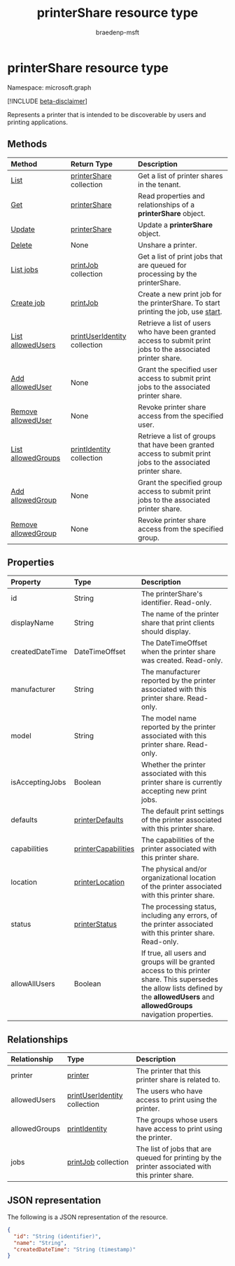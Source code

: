 ﻿---
title: printerShare resource type
description: Represents a printer that is intended to be discoverable by users and printing applications.
author: braedenp-msft
localization_priority: Normal
ms.prod: universal-print
doc_type: resourcePageType
---

# printerShare resource type

Namespace: microsoft.graph

[!INCLUDE [beta-disclaimer](../../includes/beta-disclaimer.md)]

Represents a printer that is intended to be discoverable by users and printing applications.

## Methods

| Method                                                            | Return Type                                          | Description                                                                                                    |
| :---------------------------------------------------------------- | :--------------------------------------------------- | :------------------------------------------------------------------------------------------------------------- |
| [List](../api/print-list-shares.md)                               | [printerShare](printershare.md) collection           | Get a list of printer shares in the tenant.                                                                    |
| [Get](../api/printershare-get.md)                                 | [printerShare](printershare.md)                      | Read properties and relationships of a **printerShare** object.                                                |
| [Update](../api/printershare-update.md)                           | [printerShare](printershare.md)                      | Update a **printerShare** object.                                                                              |
| [Delete](../api/printershare-delete.md)                           | None                                                 | Unshare a printer.                                                                                             |
| [List jobs](../api/printershare-list-jobs.md)                     | [printJob](printjob.md) collection                   | Get a list of print jobs that are queued for processing by the printerShare.                                   |
| [Create job](../api/printershare-post-jobs.md)                    | [printJob](printjob.md)                              | Create a new print job for the printerShare. To start printing the job, use [start](../api/printjob-start.md). |
| [List allowedUsers](../api/printershare-list-allowedusers.md)     | [printUserIdentity](printuseridentity.md) collection | Retrieve a list of users who have been granted access to submit print jobs to the associated printer share.    |
| [Add allowedUser](../api/printershare-post-allowedusers.md)       | None                                                 | Grant the specified user access to submit print jobs to the associated printer share.                          |
| [Remove allowedUser](../api/printershare-delete-alloweduser.md)   | None                                                 | Revoke printer share access from the specified user.                                                           |
| [List allowedGroups](../api/printershare-list-allowedgroups.md)   | [printIdentity](printidentity.md) collection         | Retrieve a list of groups that have been granted access to submit print jobs to the associated printer share.  |
| [Add allowedGroup](../api/printershare-post-allowedgroups.md)     | None                                                 | Grant the specified group access to submit print jobs to the associated printer share.                         |
| [Remove allowedGroup](../api/printershare-delete-allowedgroup.md) | None                                                 | Revoke printer share access from the specified group.                                                          |

## Properties

| Property        | Type                                          | Description                                                                                                                                                                              |
| :-------------- | :-------------------------------------------- | :--------------------------------------------------------------------------------------------------------------------------------------------------------------------------------------- |
| id              | String                                        | The printerShare's identifier. Read-only.                                                                                                                                                |
| displayName     | String                                        | The name of the printer share that print clients should display.                                                                                                                         |
| createdDateTime | DateTimeOffset                                | The DateTimeOffset when the printer share was created. Read-only.                                                                                                                        |
| manufacturer    | String                                        | The manufacturer reported by the printer associated with this printer share. Read-only.                                                                                                  |
| model           | String                                        | The model name reported by the printer associated with this printer share. Read-only.                                                                                                    |
| isAcceptingJobs | Boolean                                       | Whether the printer associated with this printer share is currently accepting new print jobs.                                                                                            |
| defaults        | [printerDefaults](printerdefaults.md)         | The default print settings of the printer associated with this printer share.                                                                                                            |
| capabilities    | [printerCapabilities](printercapabilities.md) | The capabilities of the printer associated with this printer share.                                                                                                                      |
| location        | [printerLocation](printerlocation.md)         | The physical and/or organizational location of the printer associated with this printer share.                                                                                           |
| status          | [printerStatus](printerstatus.md)             | The processing status, including any errors, of the printer associated with this printer share. Read-only.                                                                               |
| allowAllUsers   | Boolean                                       | If true, all users and groups will be granted access to this printer share. This supersedes the allow lists defined by the **allowedUsers** and **allowedGroups** navigation properties. |

## Relationships

| Relationship  | Type                                                 | Description                                                                                      |
| :------------ | :--------------------------------------------------- | :----------------------------------------------------------------------------------------------- |
| printer       | [printer](printer.md)                                | The printer that this printer share is related to.                                               |
| allowedUsers  | [printUserIdentity](printuseridentity.md) collection | The users who have access to print using the printer.                                            |
| allowedGroups | [printIdentity](printidentity.md)                    | The groups whose users have access to print using the printer.                                   |
| jobs          | [printJob](printjob.md) collection                   | The list of jobs that are queued for printing by the printer associated with this printer share. |

## JSON representation

The following is a JSON representation of the resource.

<!-- {
  "blockType": "resource",
  "optionalProperties": [

  ],
  "@odata.type": "microsoft.graph.printerShare",
  "keyProperty": "id",
  "baseType":"microsoft.graph.entity"
}-->

```json
{
  "id": "String (identifier)",
  "name": "String",
  "createdDateTime": "String (timestamp)"
}
```

<!-- uuid: 8fcb5dbc-d5aa-4681-8e31-b001d5168d79
2015-10-25 14:57:30 UTC -->

<!-- {
  "type": "#page.annotation",
  "description": "printerShare resource",
  "keywords": "",
  "section": "documentation",
  "tocPath": ""
}-->
